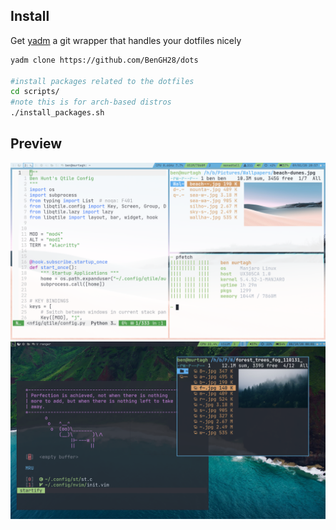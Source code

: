 

## Install

Get [yadm](https://github.com/TheLocehiliosan/yadm) a git wrapper that handles your dotfiles nicely

```sh
yadm clone https://github.com/BenGH28/dots

#install packages related to the dotfiles
cd scripts/
#note this is for arch-based distros
./install_packages.sh
```

## Preview

![Qtile Layout](https://github.com/BenGH28/dots/blob/master/.screenshots/qconf_conf1.png)
![Qtile OneDark](https://github.com/BenGH28/dots/blob/master/.screenshots/qtile_OneDarkTheme.png)
